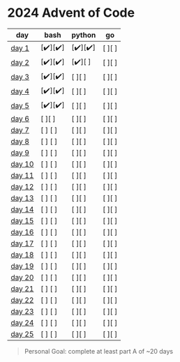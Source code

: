 # 2024 Advent of Code



| day                                            | bash    | python | go     |
| ---------------------------------------------- | ------- | ------ | ------ |
| [day 1](https://adventofcode.com/2024/day/1)   | [✔️][✔️]  | [✔️][✔️] | [ ][ ] |
| [day 2](https://adventofcode.com/2024/day/2)   | [✔️][✔️]  | [✔️][ ] | [ ][ ] |
| [day 3](https://adventofcode.com/2024/day/3)   | [✔️][✔️]  | [ ][ ] | [ ][ ] |
| [day 4](https://adventofcode.com/2024/day/4)   | [✔️][✔️]  | [ ][ ] | [ ][ ] |
| [day 5](https://adventofcode.com/2024/day/5)   | [✔️][✔️]  | [ ][ ] | [ ][ ] |
| [day 6](https://adventofcode.com/2024/day/6)   | [ ][ ]  | [ ][ ] | [ ][ ] |
| [day 7](https://adventofcode.com/2024/day/7)   | [ ] [ ] | [ ][ ] | [ ][ ] |
| [day 8](https://adventofcode.com/2024/day/8)   | [ ] [ ] | [ ][ ] | [ ][ ] |
| [day 9](https://adventofcode.com/2024/day/9)   | [ ] [ ] | [ ][ ] | [ ][ ] |
| [day 10](https://adventofcode.com/2024/day/10) | [ ] [ ] | [ ][ ] | [ ][ ] |
| [day 11](https://adventofcode.com/2024/day/11) | [ ] [ ] | [ ][ ] | [ ][ ] |
| [day 12](https://adventofcode.com/2024/day/12) | [ ] [ ] | [ ][ ] | [ ][ ] |
| [day 13](https://adventofcode.com/2024/day/13) | [ ] [ ] | [ ][ ] | [ ][ ] |
| [day 14](https://adventofcode.com/2024/day/14) | [ ] [ ] | [ ][ ] | [ ][ ] |
| [day 15](https://adventofcode.com/2024/day/15) | [ ] [ ] | [ ][ ] | [ ][ ] |
| [day 16](https://adventofcode.com/2024/day/16) | [ ] [ ] | [ ][ ] | [ ][ ] |
| [day 17](https://adventofcode.com/2024/day/17) | [ ] [ ] | [ ][ ] | [ ][ ] |
| [day 18](https://adventofcode.com/2024/day/18) | [ ] [ ] | [ ][ ] | [ ][ ] |
| [day 19](https://adventofcode.com/2024/day/19) | [ ] [ ] | [ ][ ] | [ ][ ] |
| [day 20](https://adventofcode.com/2024/day/20) | [ ] [ ] | [ ][ ] | [ ][ ] |
| [day 21](https://adventofcode.com/2024/day/21) | [ ] [ ] | [ ][ ] | [ ][ ] |
| [day 22](https://adventofcode.com/2024/day/22) | [ ] [ ] | [ ][ ] | [ ][ ] |
| [day 23](https://adventofcode.com/2024/day/23) | [ ] [ ] | [ ][ ] | [ ][ ] |
| [day 24](https://adventofcode.com/2024/day/24) | [ ] [ ] | [ ][ ] | [ ][ ] |
| [day 25](https://adventofcode.com/2024/day/25) | [ ] [ ] | [ ][ ] | [ ][ ] |



> Personal Goal: complete at least part A of ~20 days
